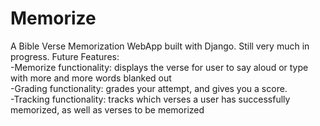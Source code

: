 # Memorize
A Bible Verse Memorization WebApp built with Django. Still very much in progress.
Future Features:<br/>
-Memorize functionality: displays the verse for user to say aloud or type with more and more words blanked out<br/>
-Grading functionality: grades your attempt, and gives you a score.<br/>
-Tracking functionality: tracks which verses a user has successfully memorized, as well as verses to be memorized<br/>
